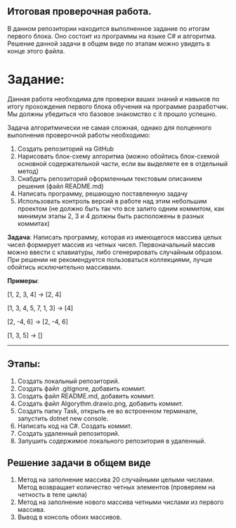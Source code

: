 ## Итоговая проверочная работа.
В данном репозитории находится выполненное задание по итогам первого блока. Оно состоит из программы на языке C# и алгоритма.
Решение данной задачи в общем виде по этапам можно увидеть в конце этого файла. 

# Задание:

Данная работа необходима для проверки ваших знаний и навыков по итогу прохождения первого блока обучения на программе разработчик. Мы должны убедиться что базовое знакомство с it прошло успешно.

Задача алгоритмически не самая сложная, однако для полценного выполнения проверочной работы необходимо:
1. Создать репозиторий на GitHub
2. Нарисовать блок-схему алгоритма (можно обойтись блок-схемой основной содержательной части, если вы выделяете ее в отдельный метод)
3. Снабдить репозиторий оформленным текстовым описанием решения (файл README.md)
4. Написать программу, решающую поставленную задачу
5. Использовать контроль версий в работе над этим небольшим проектом (не должно быть так что все залито одним коммитом, как минимум этапы 2, 3 и 4 должны быть расположены в разных коммитах)

**Задача**: Написать программу, которая из имеющегося массива целых чисел формирует массив из четных чисел. Первоначальный массив можно ввести с клавиатуры, либо сгенерировать случайным образом. При решении не рекомендуется пользоваться коллекциями, лучше обойтись исключительно массивами.

**Примеры**:

[1, 2, 3, 4] -> [2, 4]

[1, 3, 4, 5, 7, 1, 3] -> [4]

[2, -4, 6] -> [2, -4, 6]

[1, 3, 5] -> []
____________________________________________

## Этапы:
1. Создать локальный репозиторий.
2. Создать файл .gitignore, добавить коммит.
3. Создать файл README.md, добавить коммит.
4. Создать файл Algorythm.drawio.png, добавить коммит.
5. Создать папку Task, открыть ее во встроенном терминале, запустить dotnet new console.
6. Написать код на C#. Создать коммит.
7. Создать удаленный репозиторий.
8. Запушить содержимое локального репозитория в удаленный. 

## Решение задачи в общем виде

1. Метод на заполнение массива 20 случайными целыми числами. Метод возвращает количество четных элементов (проверяем на четность в теле цикла)
2. Метод на заполнение нового массива четными числами из первого массива.
3. Вывод в консоль обоих массивов.

